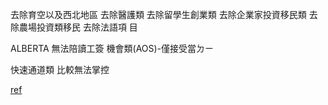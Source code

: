 
去除育空以及西北地區
去除醫護類
去除留學生創業類
去除企業家投資移民類
去除農場投資類移民
去除法語項 目




ALBERTA
無法陪讀工簽
機會類(AOS)-僅接受當ㄉㄧ

快速通道類
比較無法掌控






[ref](https://www.youtube.com/watch?v=0ubrkOhd-E8&list=PLGMrzTnCOjdSgYh6726zwh-pHRd0-28x9)


